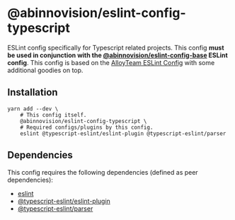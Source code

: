 # @abinnovision/eslint-config-typescript

ESLint config specifically for Typescript related projects. This config **must
be used in conjunction with
the [@abinnovision/eslint-config-base](https://github.com/abinnovision/js-commons/tree/master/packages/eslint-config-base)
ESLint config**. This config is based on
the [AlloyTeam ESLint Config](https://github.com/AlloyTeam/eslint-config-alloy)
with some additional goodies on top.

## Installation

```shell
yarn add --dev \
	# This config itself.
	@abinnovision/eslint-config-typescript \
	# Required configs/plugins by this config.
	eslint @typescript-eslint/eslint-plugin @typescript-eslint/parser
```

## Dependencies

This config requires the following dependencies (defined as peer dependencies):

* [eslint](https://www.npmjs.com/package/eslint)
* [@typescript-eslint/eslint-plugin](https://www.npmjs.com/package/@typescript-eslint/eslint-plugin)
* [@typescript-eslint/parser](https://www.npmjs.com/package/@typescript-eslint/parser)
	
